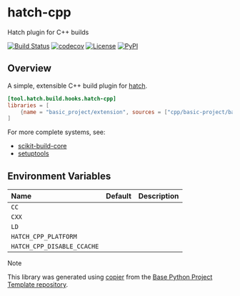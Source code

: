 # hatch-cpp

Hatch plugin for C++ builds

[![Build Status](https://github.com/python-project-templates/hatch-cpp/actions/workflows/build.yml/badge.svg?branch=main&event=push)](https://github.com/python-project-templates/hatch-cpp/actions/workflows/build.yml)
[![codecov](https://codecov.io/gh/python-project-templates/hatch-cpp/branch/main/graph/badge.svg)](https://codecov.io/gh/python-project-templates/hatch-cpp)
[![License](https://img.shields.io/github/license/python-project-templates/hatch-cpp)](https://github.com/python-project-templates/hatch-cpp)
[![PyPI](https://img.shields.io/pypi/v/hatch-cpp.svg)](https://pypi.python.org/pypi/hatch-cpp)

## Overview

A simple, extensible C++ build plugin for [hatch](https://hatch.pypa.io/latest/).

```toml
[tool.hatch.build.hooks.hatch-cpp]
libraries = [
    {name = "basic_project/extension", sources = ["cpp/basic-project/basic.cpp"], include-dirs = ["cpp"]}
]
```

For more complete systems, see:
- [scikit-build-core](https://github.com/scikit-build/scikit-build-core)
- [setuptools](https://setuptools.pypa.io/en/latest/userguide/ext_modules.html)

## Environment Variables
| Name | Default | Description |
|:-----|:--------|:------------|
|`CC`| | |
|`CXX`| | |
|`LD`| | |
|`HATCH_CPP_PLATFORM`| | |
|`HATCH_CPP_DISABLE_CCACHE`| | |

> [!NOTE]
> This library was generated using [copier](https://copier.readthedocs.io/en/stable/) from the [Base Python Project Template repository](https://github.com/python-project-templates/base).
